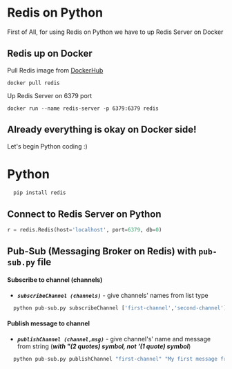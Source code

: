 
# Redis on Python 

First of All, for using Redis on Python we have to up Redis Server on Docker




## Redis up on Docker

Pull Redis image from [DockerHub](https://hub.docker.com/search?q=redis)
```
docker pull redis
```
Up Redis Server on 6379 port
```
docker run --name redis-server -p 6379:6379 redis
```
## Already everything is okay on Docker side! 
Let's begin Python coding :)



# Python
```python
  pip install redis
```
## Connect to Redis Server on Python
```python
r = redis.Redis(host='localhost', port=6379, db=0)
```
## Pub-Sub (Messaging Broker on Redis) with `pub-sub.py` file

#### Subscribe to channel (channels)
- ***`subscribeChannel (channels)`*** - give channels' names from list type
```python
  python pub-sub.py subscribeChannel ['first-channel','second-channel']
```



#### Publish  message to channel
- ***`publishChannel (channel,msg)`*** - give channel's' name and message from string (***with ***"***(2 quotes)  symbol, not ***'***(1 quote) symbol***)
```python
  python pub-sub.py publishChannel "first-channel" "My first message from Redis"
```
